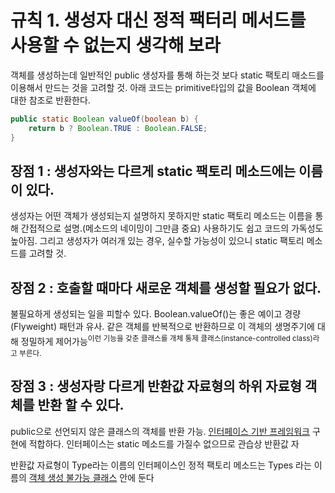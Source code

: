 # 규칙 1. 생성자 대신 정적 팩터리 메서드를 사용할 수 없는지 생각해 보라

객체를 생성하는데 일반적인 public 생성자를 통해 하는것 보다 static 팩토리 매소드를 이용해서 만드는 것을 고려할 것.
아래 코드는 primitive타입의 값을 Boolean 객체에 대한 참조로 반환한다.
```java
public static Boolean valueOf(boolean b) {
    return b ? Boolean.TRUE : Boolean.FALSE;
} 
```

## 장점 1 : 생성자와는 다르게 static 팩토리 메소드에는 이름이 있다.
생성자는 어떤 객체가 생성되는지 설명하지 못하지만 static 팩토리 메소드는 이름을 통해 간접적으로 설명.(메소드의 네이밍이 그만큼 중요) 사용하기도 쉽고 코드의 가독성도 높아짐.
그리고 생성자가 여러개 있는 경우, 실수할 가능성이 있으니 static 팩토리 메소드를 고려할 것.

## 장점 2 : 호출할 때마다 새로운 객체를 생성할 필요가 없다.
불필요하게 생성되는 일을 피할수 있다. Boolean.valueOf()는 좋은 예이고 경량(Flyweight) 패턴과 유사.
같은 객체를 반복적으로 반환하므로 이 객체의 생명주기에 대해 정밀하게 제어가능<sup>이런 기능을 갖춘 클래스를 개체 통제 클래스(instance-controlled class)라고 부른다.</sup>

## 장점 3 : 생성자랑 다르게 반환값 자료형의 하위 자료형 객체를 반환 할 수 있다.
public으로 선언되지 않은 클래스의 객체를 반환 가능. [인터페이스 기반 프레임워크](rule18.md) 구현에 적합하다.
인터페이스는 static 메소드를 가질수 없으므로 관습상 반환값 자


반환값 자료형이 Type라는 이름의 인터페이스인 정적 팩토리 메소드는 Types 라는 이름의 [객체 생성 불가능 클래스](rule4.md) 안에 둔다

